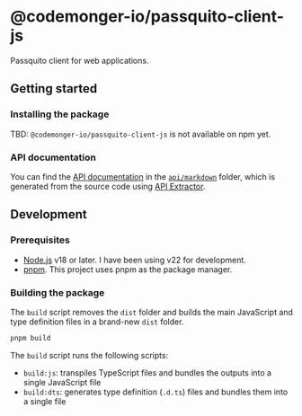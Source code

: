 # @codemonger-io/passquito-client-js

Passquito client for web applications.

## Getting started

### Installing the package

TBD: `@codemonger-io/passquito-client-js` is not available on npm yet.

### API documentation

You can find the [API documentation](./api/markdown/index.md) in the [`api/markdown`](./api/markdown) folder, which is generated from the source code using [API Extractor](https://api-extractor.com).

## Development

### Prerequisites

- [Node.js](https://nodejs.org/en) v18 or later. I have been using v22 for development.
- [pnpm](https://pnpm.io). This project uses pnpm as the package manager.

### Building the package

The `build` script removes the `dist` folder and builds the main JavaScript and type definition files in a brand-new `dist` folder.

```sh
pnpm build
```

The `build` script runs the following scripts:

- `build:js`: transpiles TypeScript files and bundles the outputs into a single JavaScript file
- `build:dts`: generates type definition (`.d.ts`) files and bundles them into a single file